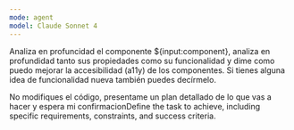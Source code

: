```yaml
---
mode: agent
model: Claude Sonnet 4
---
```

Analiza en profuncidad el componente ${input:component}, analiza en profundidad tanto sus propiedades como su funcionalidad y dime como puedo mejorar la accesibilidad (a11y) de los componentes. Si tienes alguna idea de funcionalidad nueva también puedes decírmelo.

No modifiques el código, presentame un plan detallado de lo que vas a hacer y espera mi confirmacionDefine the task to achieve, including specific requirements, constraints, and success criteria.